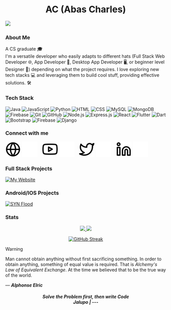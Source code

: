 <h1 align="center">AC (Abas Charles) </h1>


![](https://komarev.com/ghpvc/?username=abas-charles&color=yellow)

### About Me
A CS graduate 🎓
<br/>
I'm a versatile developer who easily adapts to different hats (Full Stack Web Developer 🌐, App Developer 🤖, Desktop App Developer 🖥️, or beginner level Designer 🎨) depending on what the project requires. I love exploring new tech stacks 💻 and leveraging them to build cool stuff, providing effective solutions. 🛠️

### Tech Stack

![Java](https://img.shields.io/badge/-Java-000?&logo=Java&logoColor=007396) 
![JavaScript](https://img.shields.io/badge/-JavaScript-000?&logo=JavaScript) 
![Python](https://img.shields.io/badge/-Python-000?&logo=Python) 
![HTML](https://img.shields.io/badge/-HTML-000?&logo=HTML5) 
![CSS](https://img.shields.io/badge/-CSS-000?&logo=CSS3) 
![MySQL](https://img.shields.io/badge/-MySQL-000?&logo=MySQL) 
![MongoDB](https://img.shields.io/badge/-MongoDB-000?&logo=MongoDB&logoColor=47A248)
![Firebase](https://img.shields.io/badge/-Firebase-000?&logo=Firebase&logoColor=FFCA28)
![Git](https://img.shields.io/badge/-Git-000?&logo=Git) 
![GitHub](https://img.shields.io/badge/-GitHub-000?&logo=GitHub) 
![Node.js](https://img.shields.io/badge/-Node.js-000?&logo=node.js) 
![Express.js](https://img.shields.io/badge/-Express.js-000?&logo=Express&logoColor=white) 
![React](https://img.shields.io/badge/-React-000?&logo=React) 
![Flutter](https://img.shields.io/badge/-Flutter-000?&logo=Flutter) 
![Dart](https://img.shields.io/badge/-Dart-000?&logo=Dart) 
![Bootstrap](https://img.shields.io/badge/-Bootstrap-000?&logo=Bootstrap) 
![Firebase](https://img.shields.io/badge/-Firebase-000?&logo=Firebase)
![Django](https://img.shields.io/badge/-Django-000?&logo=Django&logoColor=092E20)


### Connect with me

[![website](./img/globe-light.svg)](http://abascharles.me/index.html#gh-light-mode-only)
[![website](./img/globe-dark.svg)](http://abascharles.me/index.html#gh-dark-mode-only)
&nbsp;&nbsp;
[![website](./img/youtube-light.svg)](https://youtube.com/#gh-light-mode-only)
[![website](./img/youtube-dark.svg)](https://youtube.com/#gh-dark-mode-only)
&nbsp;&nbsp;
[![website](./img/twitter-light.svg)](https://x.com/1aravas#gh-light-mode-only)
[![website](./img/twitter-dark.svg)](https://x.com/1aravas#gh-dark-mode-only)
&nbsp;&nbsp;
[![website](./img/linkedin-light.svg)](https://linkedin.com/in/abas-charles-91821b282#gh-light-mode-only)
[![website](./img/linkedin-dark.svg)](https://linkedin.com/in/abas-charles-91821b282#gh-dark-mode-only)

### Full Stack Projects

[![My Website](https://img.shields.io/badge/-🧬%20My%20Portfolio-000)](http://abascharles.me)


### Android/IOS Projects

[![SYN Flood](https://img.shields.io/badge/-🌊%20%20Jalupo-000)](https://github.com/abascharles/SYN-Flood)


### Stats

<p align="center">
  <a href="http://www.github.com/abascharles">
    <img height="137px" src="https://github-readme-stats.vercel.app/api?username=abascharles&hide_title=true&hide_border=true&show_icons=true&include_all_commits=true&count_private=true&line_height=21&text_color=000&icon_color=000&bg_color=0,ea6161,ffc64d,fffc4d,52fa5a&theme=graywhite" />
    <img height="137px" src="https://github-readme-stats.vercel.app/api/top-langs/?username=abascharles&hide=html&hide_title=true&hide_border=true&layout=compact&langs_count=6&exclude_repo=comp426,Redventures-Movie-Quotes&text_color=000&icon_color=fff&bg_color=0,52fa5a,4dfcff,c64dff&theme=graywhite" />
  </a>
</p>

<p align="center">
  <a href="https://git.io/streak-stats">
    <img src="https://streak-stats.demolab.com?user=abascharles&theme=javascript&hide_border=false" alt="GitHub Streak" height="137px" width="350px" />
  </a>
</p>




> [!WARNING]
> Man cannot obtain anything without first sacrificing something. In order to
> obtain anything, something of equal value is required. That is
> _Alchemy's Law of Equivalent Exchange_. At the time we believed that to be
> the true way of the world.
>
> ― ***Alphonse Elric***

<h5 align="center">
    Solve the Problem first, then write Code
    <br>
Jalupo | ---
</h5>
